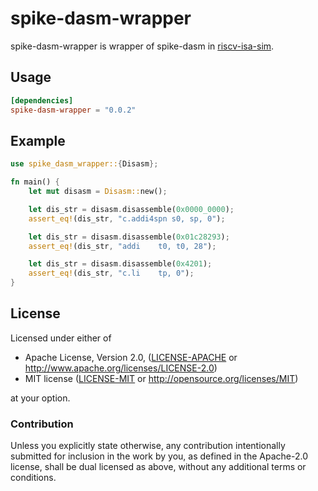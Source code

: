 # spike-dasm-wrapper

spike-dasm-wrapper is wrapper of spike-dasm in [riscv-isa-sim](https://github.com/riscv/riscv-isa-sim).

## Usage

```toml
[dependencies]
spike-dasm-wrapper = "0.0.2"
```

## Example

```rust
use spike_dasm_wrapper::{Disasm};

fn main() {
	let mut disasm = Disasm::new();

	let dis_str = disasm.disassemble(0x0000_0000);
	assert_eq!(dis_str, "c.addi4spn s0, sp, 0");

	let dis_str = disasm.disassemble(0x01c28293);
	assert_eq!(dis_str, "addi    t0, t0, 28");

	let dis_str = disasm.disassemble(0x4201);
	assert_eq!(dis_str, "c.li    tp, 0");
}
```

## License

Licensed under either of

 * Apache License, Version 2.0, ([LICENSE-APACHE](LICENSE-APACHE) or http://www.apache.org/licenses/LICENSE-2.0)
 * MIT license ([LICENSE-MIT](LICENSE-MIT) or http://opensource.org/licenses/MIT)

at your option.

### Contribution

Unless you explicitly state otherwise, any contribution intentionally
submitted for inclusion in the work by you, as defined in the Apache-2.0
license, shall be dual licensed as above, without any additional terms or
conditions.
